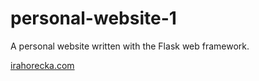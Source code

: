 # personal-website-1
A personal website written with the Flask web framework.

<a href="http://irahorecka.com/">irahorecka.com</a>
